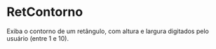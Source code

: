 # RetContorno
 Exiba o contorno de um retângulo, com altura e largura digitados pelo usuário (entre 1 e 10).
